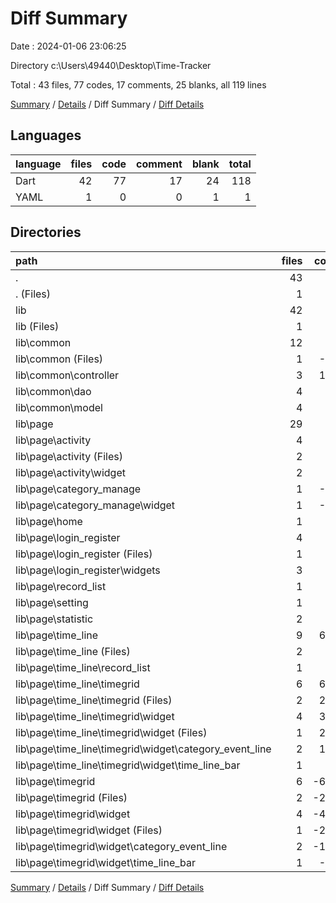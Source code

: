# Diff Summary

Date : 2024-01-06 23:06:25

Directory c:\\Users\\49440\\Desktop\\Time-Tracker

Total : 43 files,  77 codes, 17 comments, 25 blanks, all 119 lines

[Summary](results.md) / [Details](details.md) / Diff Summary / [Diff Details](diff-details.md)

## Languages
| language | files | code | comment | blank | total |
| :--- | ---: | ---: | ---: | ---: | ---: |
| Dart | 42 | 77 | 17 | 24 | 118 |
| YAML | 1 | 0 | 0 | 1 | 1 |

## Directories
| path | files | code | comment | blank | total |
| :--- | ---: | ---: | ---: | ---: | ---: |
| . | 43 | 77 | 17 | 25 | 119 |
| . (Files) | 1 | 0 | 0 | 1 | 1 |
| lib | 42 | 77 | 17 | 24 | 118 |
| lib (Files) | 1 | 4 | 1 | 1 | 6 |
| lib\\common | 12 | 74 | 17 | 16 | 107 |
| lib\\common (Files) | 1 | -63 | -12 | -22 | -97 |
| lib\\common\\controller | 3 | 108 | 22 | 36 | 166 |
| lib\\common\\dao | 4 | 29 | 7 | 2 | 38 |
| lib\\common\\model | 4 | 0 | 0 | 0 | 0 |
| lib\\page | 29 | -1 | -1 | 7 | 5 |
| lib\\page\\activity | 4 | -2 | -1 | -1 | -4 |
| lib\\page\\activity (Files) | 2 | 0 | -1 | -1 | -2 |
| lib\\page\\activity\\widget | 2 | -2 | 0 | 0 | -2 |
| lib\\page\\category_manage | 1 | -22 | -2 | -2 | -26 |
| lib\\page\\category_manage\\widget | 1 | -22 | -2 | -2 | -26 |
| lib\\page\\home | 1 | 0 | 0 | 1 | 1 |
| lib\\page\\login_register | 4 | -2 | 0 | 0 | -2 |
| lib\\page\\login_register (Files) | 1 | 1 | 0 | 0 | 1 |
| lib\\page\\login_register\\widgets | 3 | -3 | 0 | 0 | -3 |
| lib\\page\\record_list | 1 | 10 | 0 | 1 | 11 |
| lib\\page\\setting | 1 | -7 | 2 | 1 | -4 |
| lib\\page\\statistic | 2 | 0 | 0 | 0 | 0 |
| lib\\page\\time_line | 9 | 645 | 86 | 148 | 879 |
| lib\\page\\time_line (Files) | 2 | 25 | 1 | 8 | 34 |
| lib\\page\\time_line\\record_list | 1 | 7 | 0 | 1 | 8 |
| lib\\page\\time_line\\timegrid | 6 | 613 | 85 | 139 | 837 |
| lib\\page\\time_line\\timegrid (Files) | 2 | 222 | 54 | 61 | 337 |
| lib\\page\\time_line\\timegrid\\widget | 4 | 391 | 31 | 78 | 500 |
| lib\\page\\time_line\\timegrid\\widget (Files) | 1 | 247 | 21 | 51 | 319 |
| lib\\page\\time_line\\timegrid\\widget\\category_event_line | 2 | 123 | 8 | 22 | 153 |
| lib\\page\\time_line\\timegrid\\widget\\time_line_bar | 1 | 21 | 2 | 5 | 28 |
| lib\\page\\timegrid | 6 | -623 | -86 | -141 | -850 |
| lib\\page\\timegrid (Files) | 2 | -221 | -54 | -63 | -338 |
| lib\\page\\timegrid\\widget | 4 | -402 | -32 | -78 | -512 |
| lib\\page\\timegrid\\widget (Files) | 1 | -243 | -21 | -49 | -313 |
| lib\\page\\timegrid\\widget\\category_event_line | 2 | -138 | -9 | -24 | -171 |
| lib\\page\\timegrid\\widget\\time_line_bar | 1 | -21 | -2 | -5 | -28 |

[Summary](results.md) / [Details](details.md) / Diff Summary / [Diff Details](diff-details.md)